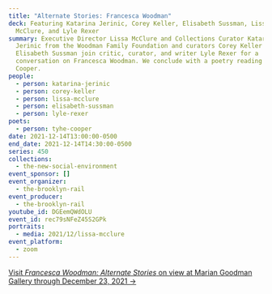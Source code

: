 ```yaml
---
title: "Alternate Stories: Francesca Woodman"
deck: Featuring Katarina Jerinic, Corey Keller, Elisabeth Sussman, Lissa
  McClure, and Lyle Rexer
summary: Executive Director Lissa McClure and Collections Curator Katarina
  Jerinic from the Woodman Family Foundation and curators Corey Keller and
  Elisabeth Sussman join critic, curator, and writer Lyle Rexer for a
  conversation on Francesca Woodman. We conclude with a poetry reading by Tyhe
  Cooper.
people:
  - person: katarina-jerinic
  - person: corey-keller
  - person: lissa-mcclure
  - person: elisabeth-sussman
  - person: lyle-rexer
poets:
  - person: tyhe-cooper
date: 2021-12-14T13:00:00-0500
end_date: 2021-12-14T14:30:00-0500
series: 450
collections:
  - the-new-social-environment
event_sponsor: []
event_organizer:
  - the-brooklyn-rail
event_producer:
  - the-brooklyn-rail
youtube_id: DGEemQWdOLU
event_id: rec79sNFeZ45S2GPk
portraits:
  - media: 2021/12/lissa-mcclure
event_platform:
  - zoom
---
```

[Visit *Francesca Woodman: Alternate Stories* on view at Marian Goodman Gallery through December 23, 2021 →](https://www.mariangoodman.com/exhibitions/)